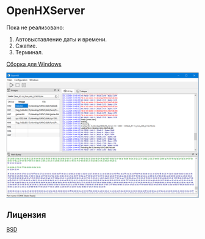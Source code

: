 # OpenHXServer

Пока не реализовано: 
1. Автовыставление даты и времени.
2. Сжатие. 
3. Терминал.

[Сборка для Windows](https://disk.yandex.ru/d/V_BeXg2tUqwDPw)


![alt text](screenshots/dsk_switching.png "Переключение образов на горячую при загрузке RT-11.")

## Лицензия
[BSD](https://choosealicense.com/licenses/bsd-2-clause/)
